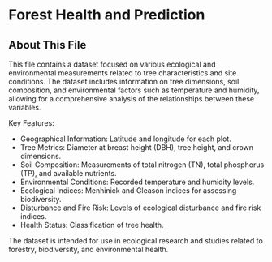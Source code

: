 # Forest Health and Prediction
## About This File
This file contains a dataset focused on various ecological and environmental measurements related to tree characteristics and site conditions. The dataset includes information on tree dimensions, soil composition, and environmental factors such as temperature and humidity, allowing for a comprehensive analysis of the relationships between these variables.

Key Features:
- Geographical Information: Latitude and longitude for each plot.
- Tree Metrics: Diameter at breast height (DBH), tree height, and crown dimensions.
- Soil Composition: Measurements of total nitrogen (TN), total phosphorus (TP), and available nutrients.
- Environmental Conditions: Recorded temperature and humidity levels.
- Ecological Indices: Menhinick and Gleason indices for assessing biodiversity.
- Disturbance and Fire Risk: Levels of ecological disturbance and fire risk indices.
- Health Status: Classification of tree health.
  
The dataset is intended for use in ecological research and studies related to forestry, biodiversity, and environmental health.
